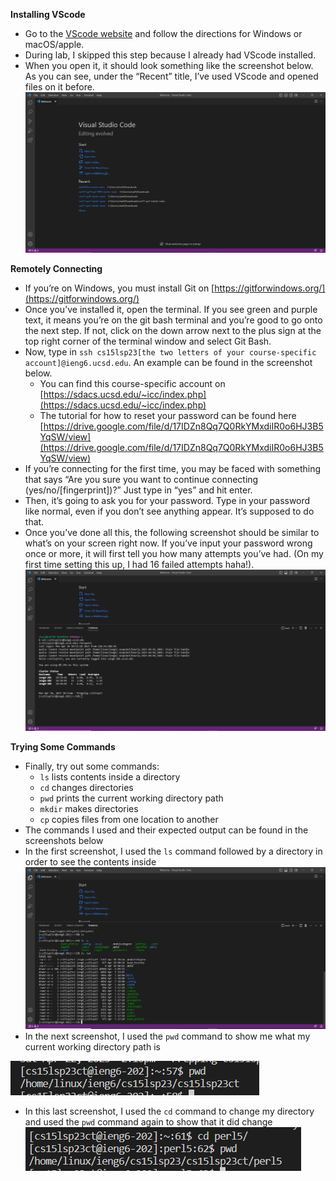 **Installing VScode**
- Go to the [VScode website](https://code.visualstudio.com/) and follow the directions for Windows or macOS/apple.
- During lab, I skipped this step because I already had VScode installed.
- When you open it, it should look something like the screenshot below. As you can see, under the “Recent” title, I’ve used VScode and opened files on it before.
![Image](welcome.PNG)

**Remotely Connecting**
- If you’re on Windows, you must install Git on [https://gitforwindows.org/](https://gitforwindows.org/) 
- Once you’ve installed it, open the terminal. If you see green and purple text, it means you’re on the git bash terminal and you’re good to go onto the next step. If not, click on the down arrow next to the plus sign at the top right corner of the terminal window and select Git Bash.
- Now, type in `ssh cs15lsp23[the two letters of your course-specific account]@ieng6.ucsd.edu`. An example can be found in the screenshot below.
  - You can find this course-specific account on [https://sdacs.ucsd.edu/~icc/index.php](https://sdacs.ucsd.edu/~icc/index.php)
  - The tutorial for how to reset your password can be found here [https://drive.google.com/file/d/17IDZn8Qq7Q0RkYMxdiIR0o6HJ3B5YqSW/view](https://drive.google.com/file/d/17IDZn8Qq7Q0RkYMxdiIR0o6HJ3B5YqSW/view)
- If you’re connecting for the first time, you may be faced with something that says “Are you sure you want to continue connecting (yes/no/[fingerprint])?” Just type in “yes” and hit enter.
- Then, it’s going to ask you for your password. Type in your password like normal, even if you don’t see anything appear. It’s supposed to do that. 
- Once you’ve done all this, the following screenshot should be similar to what’s on your screen right now. If you’ve input your password wrong once or more, it will first tell you how many attempts you’ve had. (On my first time setting this up, I had 16 failed attempts haha!). 
![Image](login.PNG)

**Trying Some Commands**
- Finally, try out some commands:
  - `ls` lists contents inside a directory
  - `cd` changes directories
  - `pwd` prints the current working directory path
  - `mkdir` makes directories
  - `cp` copies files from one location to another
- The commands I used and their expected output can be found in the screenshots below
- In the first screenshot, I used the `ls` command followed by a directory in order to see the contents inside
![Image](cmds.PNG)
- In the next screenshot, I used the `pwd` command to show me what my current working directory path is

![Image](pwd.PNG)
- In this last screenshot, I used the `cd` command to change my directory and used the `pwd` command again to show that it did change
![Image](cd.PNG)
